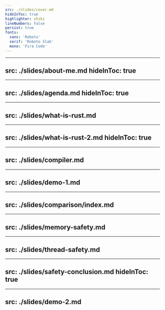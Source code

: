 ```yaml
---
src: ./slides/cover.md
hideInToc: true
highlighter: shiki
lineNumbers: false
persist: true
fonts:
  sans: 'Roboto'
  serif: 'Roboto Slab'
  mono: 'Fira Code'
---
```



---
src: ./slides/about-me.md
hideInToc: true
---


---
src: ./slides/agenda.md
hideInToc: true
---


---
src: ./slides/what-is-rust.md
---


---
src: ./slides/what-is-rust-2.md
hideInToc: true
---


---
src: ./slides/compiler.md
---


---
src: ./slides/demo-1.md
---


---
src: ./slides/comparison/index.md
---


---
src: ./slides/memory-safety.md
---


---
src: ./slides/thread-safety.md
---


---
src: ./slides/safety-conclusion.md
hideInToc: true
---


---
src: ./slides/demo-2.md
---